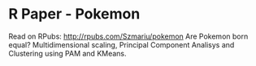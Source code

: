 # R Paper - Pokemon
Read on RPubs: http://rpubs.com/Szmariu/pokemon
Are Pokemon born equal? Multidimensional scaling, Principal Component Analisys and Clustering using PAM and KMeans. 

